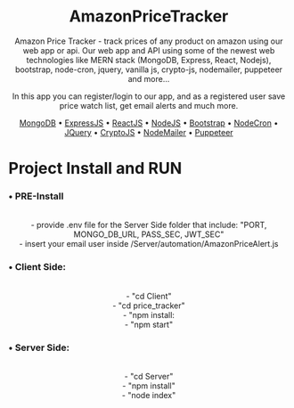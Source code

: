 
<div align="center">

# AmazonPriceTracker

Amazon Price Tracker - track prices of any product on amazon using our web app or api. Our web app and API
using some of the newest web technologies like MERN stack (MongoDB, Express, React, Nodejs), bootstrap, node-cron, 
jquery, vanilla js, crypto-js, nodemailer, puppeteer and more...

In this app you can register/login to our app, and as a registered user save price watch list, get email alerts and much more.

[MongoDB](https://www.mongodb.com/) •
[ExpressJS](https://expressjs.com/) •
[ReactJS](https://reactjs.org/) •
[NodeJS](https://nodejs.org/en/) •
[Bootstrap](https://getbootstrap.com/) •
[NodeCron](https://www.npmjs.com/package/node-cron) •
[JQuery](https://jquery.com/) •
[CryptoJS](https://www.npmjs.com/package/crypto-js) •
[NodeMailer](https://nodemailer.com/about/) •
[Puppeteer](https://pptr.dev/)

</div>

# Project Install and RUN
<h3>• PRE-Install</h3><br>
<div align="center">
  - provide .env file for the Server Side folder that include:
    "PORT, MONGO_DB_URL, PASS_SEC, JWT_SEC"<br>
  - insert your email user inside /Server/automation/AmazonPriceAlert.js
</div>
<h3>• Client Side:</h3><br>
<div align="center">
  - "cd Client"<br>
  - "cd price_tracker"<br>
  - "npm install:<br>
  - "npm start"<br>
</div>
<h3>• Server Side:</h3><br>
<div align="center">
  - "cd Server"<br>
  - "npm install"<br>
  - "node index"<br>
</div>
